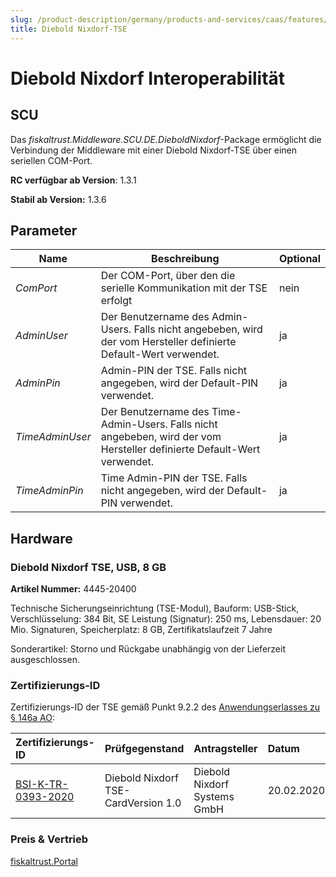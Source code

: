 ```yaml
---
slug: /product-description/germany/products-and-services/caas/features/basics/tse/diebold-nixdorf
title: Diebold Nixdorf-TSE
---
```


# Diebold Nixdorf Interoperabilität 

## SCU

Das _fiskaltrust.Middleware.SCU.DE.DieboldNixdorf_-Package ermöglicht die Verbindung der Middleware mit einer Diebold Nixdorf-TSE über einen seriellen COM-Port.

**RC verfügbar ab Version**: 1.3.1

**Stabil ab Version:** 1.3.6

## Parameter

| Name | Beschreibung | Optional |
| ---- | ------------ |--------- |
| _ComPort_ | Der COM-Port, über den die serielle Kommunikation mit der TSE erfolgt | nein |
| _AdminUser_ | Der Benutzername des Admin-Users. Falls nicht angebeben, wird der vom Hersteller definierte Default-Wert verwendet. | ja |
| _AdminPin_ | Admin-PIN der TSE. Falls nicht angegeben, wird der Default-PIN verwendet. | ja |
| _TimeAdminUser_ | Der Benutzername des Time-Admin-Users. Falls nicht angebeben, wird der vom Hersteller definierte Default-Wert verwendet. | ja |
| _TimeAdminPin_ | Time Admin-PIN der TSE. Falls nicht angegeben, wird der Default-PIN verwendet. | ja |


## Hardware

### Diebold Nixdorf TSE, USB, 8 GB                             



**Artikel Nummer:** 4445-20400

Technische Sicherungseinrichtung (TSE-Modul), Bauform: USB-Stick, Verschlüsselung: 384 Bit, SE Leistung (Signatur): 250 ms, Lebensdauer: 20 Mio. Signaturen, Speicherplatz: 8 GB, Zertifikatslaufzeit 7 Jahre

Sonderartikel: Storno und Rückgabe unabhängig von der Lieferzeit ausgeschlossen.

### Zertifizierungs-ID

Zertifizierungs-ID der TSE gemäß Punkt 9.2.2 des [Anwendungserlasses zu § 146a AO](https://docs.fiskaltrust.cloud/doc/productdescription-de-doc/product-service-description/media/2019-06-17-einfuehrung-paragraf-146a-AO-anwendungserlass-zu-paragraf-146a-AO.pdf):

| Zertifizierungs-ID | Prüfgegenstand | Antragsteller | Datum |
| :----------------------------------------------------------- | :----------------------------------------------------------- | :----------------------------------------------------------- | :----------------------------------------------------------- |
| [BSI-K-TR-0393-2020](https://www.bsi.bund.de/SharedDocs/Zertifikate_TR/Technische_Sicherheitseinrichtungen/BSI-K-TR-0393-2020.html) | Diebold Nixdorf TSE-CardVersion 1.0                          | Diebold Nixdorf Systems GmbH                                 | 20.02.2020                                                   |

### Preis & Vertrieb

[fiskaltrust.Portal](https://portal.fiskaltrust.de)
